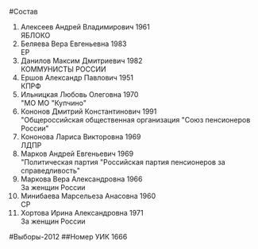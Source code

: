 #Состав
1. Алексеев Андрей Владимирович 1961   
    ЯБЛОКО
2. Беляева Вера Евгеньевна 1983   
    ЕР
3. Данилов Максим Дмитриевич 1982   
    КОММУНИСТЫ РОССИИ
4. Ершов Александр Павлович 1951   
    КПРФ
5. Ильницкая Любовь Олеговна 1970   
    "МО МО "Купчино"
6. Кононов Дмитрий Константинович 1991   
    "Общероссийская общественная организация "Союз пенсионеров России"
7. Кононова Лариса Викторовна 1969   
    ЛДПР
8. Марков Андрей Евгеньевич 1969   
    "Политическая партия "Российская партия пенсионеров за справедливость"
9. Маркова Вера Александровна 1966   
    За женщин России
10. Минибаева Марсельеза Анасовна 1960   
    СР
11. Хортова Ирина Александровна 1971   
    За женщин России

#Выборы-2012
##Номер УИК
1666
